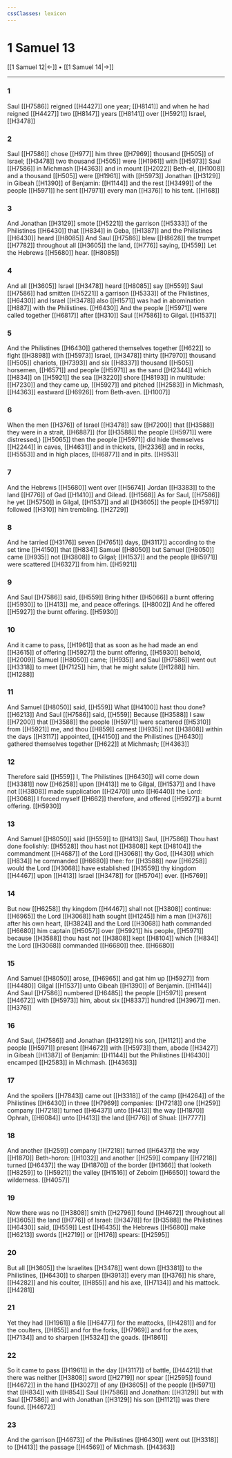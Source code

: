 ```yaml
---
cssClasses: lexicon
---
```

# 1 Samuel 13

[[1 Samuel 12|←]] • [[1 Samuel 14|→]]

---

### 1
Saul [[H7586]] reigned [[H4427]] one year; [[H8141]] and when he had reigned [[H4427]] two [[H8147]] years [[H8141]] over [[H5921]] Israel, [[H3478]]

### 2
Saul [[H7586]] chose [[H977]] him three [[H7969]] thousand [[H505]] of Israel; [[H3478]] two thousand [[H505]] were [[H1961]] with [[H5973]] Saul [[H7586]] in Michmash [[H4363]] and in mount [[H2022]] Beth-el, [[H1008]] and a thousand [[H505]] were [[H1961]] with [[H5973]] Jonathan [[H3129]] in Gibeah [[H1390]] of Benjamin: [[H1144]] and the rest [[H3499]] of the people [[H5971]] he sent [[H7971]] every man [[H376]] to his tent. [[H168]]

### 3
And Jonathan [[H3129]] smote [[H5221]] the garrison [[H5333]] of the Philistines [[H6430]] that [[H834]] in Geba, [[H1387]] and the Philistines [[H6430]] heard [[H8085]] And Saul [[H7586]] blew [[H8628]] the trumpet [[H7782]] throughout all [[H3605]] the land, [[H776]] saying, [[H559]] Let the Hebrews [[H5680]] hear. [[H8085]]

### 4
And all [[H3605]] Israel [[H3478]] heard [[H8085]] say [[H559]] Saul [[H7586]] had smitten [[H5221]] a garrison [[H5333]] of the Philistines, [[H6430]] and Israel [[H3478]] also [[H1571]] was had in abomination [[H887]] with the Philistines. [[H6430]] And the people [[H5971]] were called together [[H6817]] after [[H310]] Saul [[H7586]] to Gilgal. [[H1537]]

### 5
And the Philistines [[H6430]] gathered themselves together [[H622]] to fight [[H3898]] with [[H5973]] Israel, [[H3478]] thirty [[H7970]] thousand [[H505]] chariots, [[H7393]] and six [[H8337]] thousand [[H505]] horsemen, [[H6571]] and people [[H5971]] as the sand [[H2344]] which [[H834]] on [[H5921]] the sea [[H3220]] shore [[H8193]] in multitude: [[H7230]] and they came up, [[H5927]] and pitched [[H2583]] in Michmash, [[H4363]] eastward [[H6926]] from Beth-aven. [[H1007]]

### 6
When the men [[H376]] of Israel [[H3478]] saw [[H7200]] that [[H3588]] they were in a strait, [[H6887]] (for [[H3588]] the people [[H5971]] were distressed,) [[H5065]] then the people [[H5971]] did hide themselves [[H2244]] in caves, [[H4631]] and in thickets, [[H2336]] and in rocks, [[H5553]] and in high places, [[H6877]] and in pits. [[H953]]

### 7
And the Hebrews [[H5680]] went over [[H5674]] Jordan [[H3383]] to the land [[H776]] of Gad [[H1410]] and Gilead. [[H1568]] As for Saul, [[H7586]] he yet [[H5750]] in Gilgal, [[H1537]] and all [[H3605]] the people [[H5971]] followed [[H310]] him trembling. [[H2729]]

### 8
And he tarried [[H3176]] seven [[H7651]] days, [[H3117]] according to the set time [[H4150]] that [[H834]] Samuel [[H8050]] but Samuel [[H8050]] came [[H935]] not [[H3808]] to Gilgal; [[H1537]] and the people [[H5971]] were scattered [[H6327]] from him. [[H5921]]

### 9
And Saul [[H7586]] said, [[H559]] Bring hither [[H5066]] a burnt offering [[H5930]] to [[H413]] me, and peace offerings. [[H8002]] And he offered [[H5927]] the burnt offering. [[H5930]]

### 10
And it came to pass, [[H1961]] that as soon as he had made an end [[H3615]] of offering [[H5927]] the burnt offering, [[H5930]] behold, [[H2009]] Samuel [[H8050]] came; [[H935]] and Saul [[H7586]] went out [[H3318]] to meet [[H7125]] him, that he might salute [[H1288]] him. [[H1288]]

### 11
And Samuel [[H8050]] said, [[H559]] What [[H4100]] hast thou done? [[H6213]] And Saul [[H7586]] said, [[H559]] Because [[H3588]] I saw [[H7200]] that [[H3588]] the people [[H5971]] were scattered [[H5310]] from [[H5921]] me, and thou [[H859]] camest [[H935]] not [[H3808]] within the days [[H3117]] appointed, [[H4150]] and the Philistines [[H6430]] gathered themselves together [[H622]] at Michmash; [[H4363]]

### 12
Therefore said [[H559]] I, The Philistines [[H6430]] will come down [[H3381]] now [[H6258]] upon [[H413]] me to Gilgal, [[H1537]] and I have not [[H3808]] made supplication [[H2470]] unto [[H6440]] the Lord: [[H3068]] I forced myself [[H662]] therefore, and offered [[H5927]] a burnt offering. [[H5930]]

### 13
And Samuel [[H8050]] said [[H559]] to [[H413]] Saul, [[H7586]] Thou hast done foolishly: [[H5528]] thou hast not [[H3808]] kept [[H8104]] the commandment [[H4687]] of the Lord [[H3068]] thy God, [[H430]] which [[H834]] he commanded [[H6680]] thee: for [[H3588]] now [[H6258]] would the Lord [[H3068]] have established [[H3559]] thy kingdom [[H4467]] upon [[H413]] Israel [[H3478]] for [[H5704]] ever. [[H5769]]

### 14
But now [[H6258]] thy kingdom [[H4467]] shall not [[H3808]] continue: [[H6965]] the Lord [[H3068]] hath sought [[H1245]] him a man [[H376]] after his own heart, [[H3824]] and the Lord [[H3068]] hath commanded [[H6680]] him captain [[H5057]] over [[H5921]] his people, [[H5971]] because [[H3588]] thou hast not [[H3808]] kept [[H8104]] which [[H834]] the Lord [[H3068]] commanded [[H6680]] thee. [[H6680]]

### 15
And Samuel [[H8050]] arose, [[H6965]] and gat him up [[H5927]] from [[H4480]] Gilgal [[H1537]] unto Gibeah [[H1390]] of Benjamin. [[H1144]] And Saul [[H7586]] numbered [[H6485]] the people [[H5971]] present [[H4672]] with [[H5973]] him, about six [[H8337]] hundred [[H3967]] men. [[H376]]

### 16
And Saul, [[H7586]] and Jonathan [[H3129]] his son, [[H1121]] and the people [[H5971]] present [[H4672]] with [[H5973]] them, abode [[H3427]] in Gibeah [[H1387]] of Benjamin: [[H1144]] but the Philistines [[H6430]] encamped [[H2583]] in Michmash. [[H4363]]

### 17
And the spoilers [[H7843]] came out [[H3318]] of the camp [[H4264]] of the Philistines [[H6430]] in three [[H7969]] companies: [[H7218]] one [[H259]] company [[H7218]] turned [[H6437]] unto [[H413]] the way [[H1870]] Ophrah, [[H6084]] unto [[H413]] the land [[H776]] of Shual: [[H7777]]

### 18
And another [[H259]] company [[H7218]] turned [[H6437]] the way [[H1870]] Beth-horon: [[H1032]] and another [[H259]] company [[H7218]] turned [[H6437]] the way [[H1870]] of the border [[H1366]] that looketh [[H8259]] to [[H5921]] the valley [[H1516]] of Zeboim [[H6650]] toward the wilderness. [[H4057]]

### 19
Now there was no [[H3808]] smith [[H2796]] found [[H4672]] throughout all [[H3605]] the land [[H776]] of Israel: [[H3478]] for [[H3588]] the Philistines [[H6430]] said, [[H559]] Lest [[H6435]] the Hebrews [[H5680]] make [[H6213]] swords [[H2719]] or [[H176]] spears: [[H2595]]

### 20
But all [[H3605]] the Israelites [[H3478]] went down [[H3381]] to the Philistines, [[H6430]] to sharpen [[H3913]] every man [[H376]] his share, [[H4282]] and his coulter, [[H855]] and his axe, [[H7134]] and his mattock. [[H4281]]

### 21
Yet they had [[H1961]] a file [[H6477]] for the mattocks, [[H4281]] and for the coulters, [[H855]] and for the forks, [[H7969]] and for the axes, [[H7134]] and to sharpen [[H5324]] the goads. [[H1861]]

### 22
So it came to pass [[H1961]] in the day [[H3117]] of battle, [[H4421]] that there was neither [[H3808]] sword [[H2719]] nor spear [[H2595]] found [[H4672]] in the hand [[H3027]] of any [[H3605]] of the people [[H5971]] that [[H834]] with [[H854]] Saul [[H7586]] and Jonathan: [[H3129]] but with Saul [[H7586]] and with Jonathan [[H3129]] his son [[H1121]] was there found. [[H4672]]

### 23
And the garrison [[H4673]] of the Philistines [[H6430]] went out [[H3318]] to [[H413]] the passage [[H4569]] of Michmash. [[H4363]]